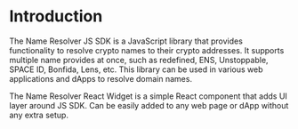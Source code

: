 # Introduction

The Name Resolver JS SDK is a JavaScript library that provides functionality to resolve crypto names to their crypto addresses. It supports multiple name provides at once, such as redefined, ENS, Unstoppable, SPACE ID, Bonfida, Lens, etc. This library can be used in various web applications and dApps to resolve domain names.

The Name Resolver React Widget is a simple React component that adds UI layer around JS SDK. Can be easily added to any web page or dApp without any extra setup.
